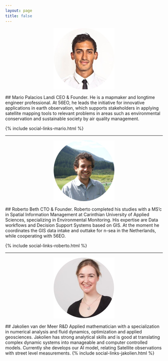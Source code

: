 ```yaml
---
layout: page
title: false
---
```


<p align="center">
  <img src="/assets/images/MarioPalacios_Small.jpeg">
</p>
## Mario Palacios Landi
CEO & Founder. He is a mapmaker  and longtime engineer professional. At 56EO, he leads the initiative for innovative applications in earth observation, which supports stakeholders in applying satellite mapping tools to relevant problems in areas such as environmental conservation and sustainable society by air quality management.

{% include social-links-mario.html %}

---
<p align="center">
  <img src="/assets/images/RobertoBeth_Small.jpeg">
</p>
## Roberto Beth
CTO & Founder. Roberto completed his studies with a MS’c in Spatial Information Management at Carinthian University of Applied Sciences, specializing in Environmental Monitoring. His expertise are Data workflows and Decision Support Systems based on GIS. At the moment he coordinates the GIS data intake and outtake for n-sea in the Netherlands, while cooperating with 56EO.

{% include social-links-roberto.html %}

---
<p align="center">
  <img src="/assets/images/JakolienMeer_Small.jpeg">
</p>
## Jakolien van der Meer
R&D Applied mathematician with a specialization in numerical analysis and fluid dynamics, optimization and applied geosciences. Jakolien has strong analytical skills and is good at translating complex dynamic systems into manageable and computer controlled models. Currently she develops our AI model, relating Satellite observations with street level measurements.
{% include social-links-jakolien.html %}
